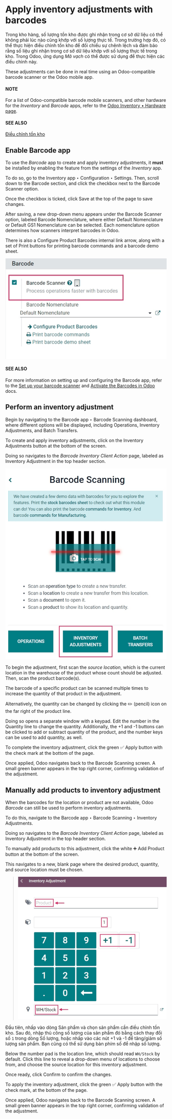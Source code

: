 # Apply inventory adjustments with barcodes

Trong kho hàng, số lượng tồn kho được ghi nhận trong cơ sở dữ liệu có thể không phải lúc nào cũng khớp với số lượng thực tế. Trong trường hợp đó, có thể thực hiện điều chỉnh tồn kho để đối chiếu sự chênh lệch và đảm bảo rằng số liệu ghi nhận trong cơ sở dữ liệu khớp với số lượng thực tế trong kho. Trong Odoo, ứng dụng *Mã vạch* có thể được sử dụng để thực hiện các điều chỉnh này.

These adjustments can be done in real time using an Odoo-compatible barcode scanner or the Odoo
mobile app.

#### NOTE
For a list of Odoo-compatible barcode mobile scanners, and other hardware for the *Inventory* and
*Barcode* apps, refer to the [Odoo Inventory • Hardware page](https://www.odoo.com/app/inventory-hardware).

#### SEE ALSO
[Điều chỉnh tồn kho](applications/inventory_and_mrp/inventory/warehouses_storage/inventory_management/count_products.md)

## Enable Barcode app

To use the *Barcode* app to create and apply inventory adjustments, it **must** be installed by
enabling the feature from the settings of the *Inventory* app.

To do so, go to the Inventory app ‣ Configuration ‣ Settings. Then, scroll down
to the Barcode section, and click the checkbox next to the Barcode Scanner
option.

Once the checkbox is ticked, click Save at the top of the page to save changes.

After saving, a new drop-down menu appears under the Barcode Scanner option, labeled
Barcode Nomenclature, where either Default Nomenclature or
Default GS1 Nomenclature can be selected. Each nomenclature option determines how
scanners interpret barcodes in Odoo.

There is also a Configure Product Barcodes internal link arrow, along with a set of
Print buttons for printing barcode commands and a barcode demo sheet.

![Enabled Barcode feature in Inventory app settings.](../../../../.gitbook/assets/adjustments-barcode-setting.png)

#### SEE ALSO
For more information on setting up and configuring the Barcode app, refer to the
[Set up your barcode scanner](applications/inventory_and_mrp/barcode/setup/hardware.md) and [Activate the Barcodes in Odoo](applications/inventory_and_mrp/barcode/setup/software.md) docs.

## Perform an inventory adjustment

Begin by navigating to the Barcode app ‣ Barcode Scanning dashboard, where
different options will be displayed, including Operations, Inventory
Adjustments, and Batch Transfers.

To create and apply inventory adjustments, click on the Inventory Adjustments button at
the bottom of the screen.

Doing so navigates to the *Barcode Inventory Client Action* page, labeled as Inventory
Adjustment in the top header section.

![Barcode app start screen with scanner.](../../../../.gitbook/assets/adjustments-barcode-scanner.png)

To begin the adjustment, first scan the *source location*, which is the current location in the
warehouse of the product whose count should be adjusted. Then, scan the product barcode(s).

The barcode of a specific product can be scanned multiple times to increase the quantity of that
product in the adjustment.

Alternatively, the quantity can be changed by clicking the ✏️ (pencil) icon on the far
right of the product line.

Doing so opens a separate window with a keypad. Edit the number in the Quantity line to
change the quantity. Additionally, the +1 and -1 buttons can be clicked to
add or subtract quantity of the product, and the number keys can be used to add quantity, as well.

To complete the inventory adjustment, click the green ✅ Apply button with the check mark
at the bottom of the page.

Once applied, Odoo navigates back to the Barcode Scanning screen. A small green banner
appears in the top right corner, confirming validation of the adjustment.

## Manually add products to inventory adjustment

When the barcodes for the location or product are not available, Odoo *Barcode* can still be used to
perform inventory adjustments.

To do this, navigate to the Barcode app ‣ Barcode Scanning ‣ Inventory
Adjustments.

Doing so navigates to the *Barcode Inventory Client Action* page, labeled as Inventory
Adjustment in the top header section.

To manually add products to this adjustment, click the white ➕ Add Product button at the
bottom of the screen.

This navigates to a new, blank page where the desired product, quantity, and source location must be
chosen.

> ![Keypad to add products on Barcode Inventory Client Action page.](../../../../.gitbook/assets/adjustments-keypad.png)

Đầu tiên, nhấp vào dòng Sản phẩm và chọn sản phẩm cần điều chỉnh tồn kho. Sau đó, nhập thủ công số lượng của sản phẩm đó bằng cách thay đổi số `1` trong dòng Số lượng, hoặc nhấp vào các nút +1 và -1 để tăng/giảm số lượng sản phẩm. Bạn cũng có thể sử dụng bàn phím số để nhập số lượng.

Below the number pad is the location line, which should read `WH/Stock` by default.
Click this line to reveal a drop-down menu of locations to choose from, and choose the
source location for this inventory adjustment.

Once ready, click Confirm to confirm the changes.

To apply the inventory adjustment, click the green ✅ Apply button with the check mark,
at the bottom of the page.

Once applied, Odoo navigates back to the Barcode Scanning screen. A small green banner
appears in the top right corner, confirming validation of the adjustment.

